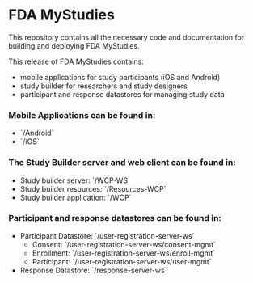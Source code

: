 # FDA MyStudies
This repository contains all the necessary code and documentation for  building and deploying FDA MyStudies. 

This release of FDA MyStudies contains:
- mobile applications for study participants (iOS and Android)
- study builder for researchers and study designers
- participant and response datastores for managing study data


### Mobile Applications can be found in:
<ul>
  <li>`/Android`
  <li>`/iOS`
</ul>

### The Study Builder server and web client can be found in:
<ul>
  <li>Study builder server: `/WCP-WS`
  <li>Study builder resources: `/Resources-WCP`
  <li>Study builder application: `/WCP`
</ul>

### Participant and response datastores can be found in:
<ul>
<li>Participant Datastore: `/user-registration-server-ws`
  <ul>
    <li>Consent: `/user-registration-server-ws/consent-mgmt`
    <li>Enrollment: `/user-registration-server-ws/enroll-mgmt`
    <li>Participant: `/user-registration-server-ws/user-mgmt`
  </ul>
<li>Response Datastore: `/response-server-ws`
</ul>



